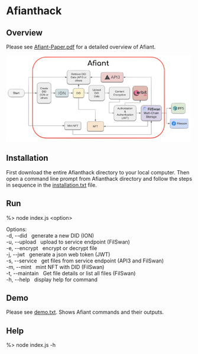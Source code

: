 # Afianthack


Overview
------------------

Please see <a href="https://github.com/srblabotw69/Afianthack/blob/master/Afiant-Paper.pdf">Afiant-Paper.pdf</a> for a detailed overview of Afiant.  

<img src="https://github.com/srblabotw69/Afianthack/blob/master/techOverview.png" width="500" height="234" />

Installation
-------------

First download the entire Afianthack directory to your local computer.  Then open a command line prompt from Afianthack directory and follow the steps in sequence in the <a href="https://github.com/srblabotw69/Afianthack/blob/master/installation.txt">installation.txt</a> file.

Run
---

%>  node index.js \<option> 
</br>
<p>
Options:</br>
  -d, --did       &nbsp;&nbsp;generate a new DID (ION)</br>
  -u, --upload    &nbsp;&nbsp;upload to service endpoint (FilSwan)</br>
  -e, --encrypt   &nbsp;&nbsp;encrypt or decrypt file</br>
  -j, --jwt       &nbsp;&nbsp;generate a json web token (JWT)</br>
  -s, --service   &nbsp;&nbsp;get files from service endpoint (API3 and FilSwan)</br>
  -m, --mint      &nbsp;&nbsp;mint NFT with DID (FilSwan)</br>
  -t, --maintain  &nbsp;&nbsp;Get file details or list all files (FilSwan)</br>
  -h, --help      &nbsp;&nbsp;display help for command</br>
</p>
  
  
Demo
----

Please see <a href="https://github.com/srblabotw69/Afianthack/blob/master/demo.txt">demo.txt</a>. Shows Afiant commands and their outputs.


Help
----

%> node index.js -h
